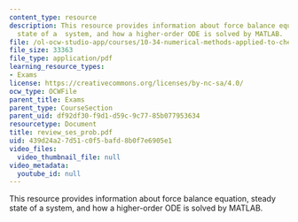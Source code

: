 ```yaml
---
content_type: resource
description: This resource provides information about force balance equation, steady
  state of a  system, and how a higher-order ODE is solved by MATLAB.
file: /ol-ocw-studio-app/courses/10-34-numerical-methods-applied-to-chemical-engineering-fall-2005/439d24a27d51c0f5bafd8b0f7e6905e1_review_ses_prob.pdf
file_size: 33363
file_type: application/pdf
learning_resource_types:
- Exams
license: https://creativecommons.org/licenses/by-nc-sa/4.0/
ocw_type: OCWFile
parent_title: Exams
parent_type: CourseSection
parent_uid: df92df30-f9d1-d59c-9c77-85b077953634
resourcetype: Document
title: review_ses_prob.pdf
uid: 439d24a2-7d51-c0f5-bafd-8b0f7e6905e1
video_files:
  video_thumbnail_file: null
video_metadata:
  youtube_id: null
---
```

This resource provides information about force balance equation, steady state of a  system, and how a higher-order ODE is solved by MATLAB.